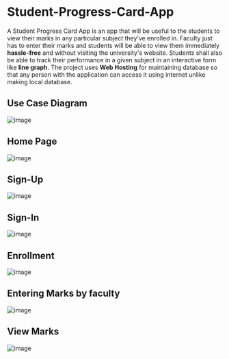 # Student-Progress-Card-App
A Student Progress Card App is an app that will be useful to the students to view their marks in any particular subject they’ve enrolled in. Faculty just has to enter their marks and students will be able to view them immediately **hassle-free** and without visiting the university's website.
Students shall also be able to track their performance in a given subject in an interactive form like **line graph**.
The project uses **Web Hosting** for maintaining database so that any person with the application can access it using internet unlike making local database.

## Use Case Diagram
![image](https://user-images.githubusercontent.com/20052459/46276792-d0892480-c57e-11e8-8e93-a190f239c214.png)
## Home Page
![image](https://user-images.githubusercontent.com/20052459/46276850-07f7d100-c57f-11e8-8e95-056406a73a06.png)
## Sign-Up
![image](https://user-images.githubusercontent.com/20052459/46276876-21991880-c57f-11e8-92f2-2f810c5043c7.png)

## Sign-In
![image](https://user-images.githubusercontent.com/20052459/46276893-307fcb00-c57f-11e8-8e0b-3766849ae087.png)
## Enrollment
![image](https://user-images.githubusercontent.com/20052459/46276939-47beb880-c57f-11e8-9839-2253bfb6f2c9.png)
## Entering Marks by faculty
![image](https://user-images.githubusercontent.com/20052459/46276983-5dcc7900-c57f-11e8-91a8-3f42d0add316.png)
## View Marks
![image](https://user-images.githubusercontent.com/20052459/46277000-7177df80-c57f-11e8-8a36-eca4d0fb851c.png)
